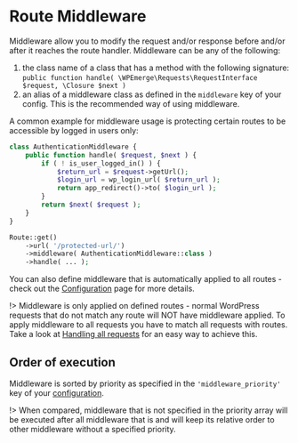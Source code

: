 # Route Middleware

Middleware allow you to modify the request and/or response before and/or after it reaches the route handler. Middleware can be any of the following:
1. the class name of a class that has a method with the following signature: `public function handle( \WPEmerge\Requests\RequestInterface $request, \Closure $next )`
1. an alias of a middleware class as defined in the `middleware` key of your config. This is the recommended way of using middleware.

A common example for middleware usage is protecting certain routes to be accessible by logged in users only:

```php
class AuthenticationMiddleware {
    public function handle( $request, $next ) {
        if ( ! is_user_logged_in() ) {
            $return_url = $request->getUrl();
            $login_url = wp_login_url( $return_url );
            return app_redirect()->to( $login_url );
        }
        return $next( $request );
    }
}

Route::get()
    ->url( '/protected-url/')
    ->middleware( AuthenticationMiddleware::class )
    ->handle( ... );
```

You can also define middleware that is automatically applied to all routes - check out the [Configuration](framework/configuration.md) page for more details.

!> Middleware is only applied on defined routes - normal WordPress requests that do not match any route will NOT have middleware applied. To apply middleware to all requests you have to match all requests with routes. Take a look at [Handling all requests](framework/routing/methods.md#handling-all-requests) for an easy way to achieve this.

## Order of execution

Middleware is sorted by priority as specified in the `'middleware_priority'` key of your [configuration](framework/configuration.md).

!> When compared, middleware that is not specified in the priority array will be executed after all middleware that is and will keep its relative order to other middleware without a specified priority.
